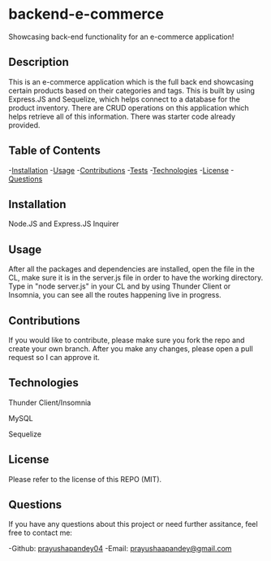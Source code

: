 # backend-e-commerce

Showcasing back-end functionality for an e-commerce application!

## Description

This is an e-commerce application which is the full back end showcasing certain products based on their categories and tags. This is built by using Express.JS and Sequelize, which helps connect to a database for the product inventory. There are CRUD operations on this application which helps retrieve all of this information. There was starter code already provided.

## Table of Contents

-[Installation](#installation)
-[Usage](#usage)
-[Contributions](#contributions)
-[Tests](#tests)
-[Technologies](#technologies)
-[License](#license)
-[Questions](#questions)

## Installation

Node.JS and Express.JS
Inquirer

## Usage

After all the packages and dependencies are installed, open the file in the CL, make sure it is in the server.js file in order to have the working directory. Type in "node server.js" in your CL and by using Thunder Client or Insomnia, you can see all the routes happening live in progress.

## Contributions

If you would like to contribute, please make sure you fork the repo and create your own branch. After you make any changes, please open a pull request so I can approve it.

## Technologies

Thunder Client/Insomnia

MySQL

Sequelize

## License

Please refer to the license of this REPO (MIT).

## Questions

If you have any questions about this project or need further assitance, feel free to contact me:

-Github: [prayushapandey04](https://github.com/prayushapandey04)
-Email: prayushaapandey@gmail.com
